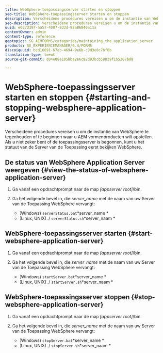 ```yaml
---
title: WebSphere-toepassingsserver starten en stoppen
seo-title: WebSphere-toepassingsserver starten en stoppen
description: Verscheidene procedures vereisen u om de instantie van WebSphere te tegenhouden of te beginnen waar u AEM vormenproducten wilt opstellen. In dit document wordt beschreven hoe u de WebSphere-toepassingsserver start en stopt.
seo-description: Verscheidene procedures vereisen u om de instantie van WebSphere te tegenhouden of te beginnen waar u AEM vormenproducten wilt opstellen. In dit document wordt beschreven hoe u de WebSphere-toepassingsserver start en stopt.
uuid: e0373197-aa57-4087-933d-92a86840a11a
contentOwner: admin
content-type: reference
geptopics: SG_AEMFORMS/categories/maintaining_the_application_server
products: SG_EXPERIENCEMANAGER/6.4/FORMS
discoiquuid: bcd16691-67ab-4694-9e6b-c9d3e0c7bf0b
translation-type: tm+mt
source-git-commit: d04e08e105bba2e6c92d93bcb58839f1b5307bd8

---
```



# WebSphere-toepassingsserver starten en stoppen {#starting-and-stopping-websphere-application-server}

Verscheidene procedures vereisen u om de instantie van WebSphere te tegenhouden of te beginnen waar u AEM vormenproducten wilt opstellen. Als u niet zeker bent of de toepassingsserver is begonnen, kunt u het statuut van de Server van de Toepassing eerst bekijken WebSphere.

## De status van WebSphere Application Server weergeven {#view-the-status-of-websphere-application-server}

1. Ga vanaf een opdrachtprompt naar de map *[appserver root]*/bin.
1. Ga het volgende bevel in, die *server_name* met de naam van uw Server van de Toepassing WebSphere vervangt:

   * (Windows) `serverStatus.bat`*server_name *
   * (Linux, UNIX) ./ `serverStatus.sh`*server_naam *

## WebSphere-toepassingsserver starten {#start-websphere-application-server}

1. Ga vanaf een opdrachtprompt naar de map *[appserver root]*/bin.
1. Ga het volgende bevel in, die *server_name* met de naam van uw Server van de Toepassing WebSphere vervangt:

   * (Windows) `startServer.bat`*server_name *
   * (Linux, UNIX) ./ `startServer.sh`*server_naam *

## WebSphere-toepassingsserver stoppen {#stop-websphere-application-server}

1. Ga vanaf een opdrachtprompt naar de map *[appserver root]*/bin.
1. Ga het volgende bevel in, die *server_name* met de naam van uw Server van de Toepassing WebSphere vervangt:

   * (Windows) `stopServer.bat`*server_name *
   * (Linux, UNIX) ./ `stopServer.sh`*server_naam *

